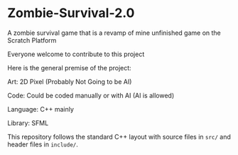 # Zombie-Survival-2.0
A zombie survival game that is a revamp of mine unfinished game on the Scratch Platform

Everyone welcome to contribute to this project

Here is the general premise of the project:

Art: 2D Pixel (Probably Not Going to be AI)

Code: Could be coded manually or with AI (AI is allowed)

Language: C++ mainly

Library: SFML

This repository follows the standard C++ layout with source files in `src/` and header files in `include/`.
